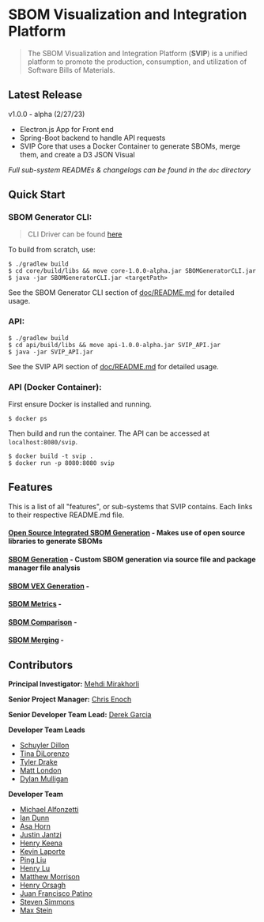 # SBOM Visualization and Integration Platform
> The SBOM Visualization and Integration Platform (**SVIP**) is a unified platform to promote the 
> production, consumption, and utilization of Software Bills of Materials.

## Latest Release
v1.0.0 - alpha (2/27/23)

- Electron.js App for Front end
- Spring-Boot backend to handle API requests
- SVIP Core that uses a Docker Container to generate SBOMs, merge them, and create a D3 JSON Visual

_Full sub-system READMEs & changelogs can be found in the `doc` directory_

## Quick Start

### SBOM Generator CLI:
> CLI Driver can be found [here](../core/src/main/java/org/svip/SBOMGeneratorCLI.java)

To build from scratch, use:
```shell
$ ./gradlew build
$ cd core/build/libs && move core-1.0.0-alpha.jar SBOMGeneratorCLI.jar
$ java -jar SBOMGeneratorCLI.jar <targetPath>
```

See the SBOM Generator CLI section of [doc/README.md](doc/README.md) for detailed usage.

### API:
```shell
$ ./gradlew build
$ cd api/build/libs && move api-1.0.0-alpha.jar SVIP_API.jar
$ java -jar SVIP_API.jar
```

See the SVIP API section of [doc/README.md](doc/README.md) for detailed usage.

### API (Docker Container):
First ensure Docker is installed and running.
```shell
$ docker ps
```
Then build and run the container. The API can be accessed at `localhost:8080/svip`.
```shell
$ docker build -t svip .
$ docker run -p 8080:8080 svip
```

## Features
This is a list of all "features", or sub-systems that SVIP contains. Each links to their respective README.md file.
#### [Open Source Integrated SBOM Generation](doc/OSI/README.md) - Makes use of open source libraries to generate SBOMs
#### [SBOM Generation](doc/Generators/README.md) - Custom SBOM generation via source file and package manager file analysis
#### [SBOM VEX Generation](doc/VEX/README.md) - 
#### [SBOM Metrics](doc/Metrics/README.md) - 
#### [SBOM Comparison](doc/Comparer/README.md) - 
#### [SBOM Merging](doc/Merger/README.md) - 

## Contributors
**Principal Investigator:** [Mehdi Mirakhorli](mailto:mxmvse@rit.edu)

**Senior Project Manager:** [Chris Enoch](mailto:ctevse@rit.edu)

**Senior Developer Team Lead:** [Derek Garcia](mailto:dlg1206@rit.edu)

**Developer Team Leads**
- [Schuyler Dillon](mailto:sdd4181@rit.edu)
- [Tina DiLorenzo](mailto:tnd3015@rit.edu)
- [Tyler Drake](mailto:txd3634@rit.edu)
- [Matt London](mailto:mrl2534@rit.edu)
- [Dylan Mulligan](mailto:dtm5568@rit.edu)

**Developer Team**
- [Michael Alfonzetti](mailto:michael.alfonzetti93@gmail.com)
- [Ian Dunn](mailto:itd3516@g.rit.edu)
- [Asa Horn](mailto:aoh9470@rit.edu)
- [Justin Jantzi](mailto:jwj7297@rit.edu)
- [Henry Keena](mailto:htk4363@rit.edu)
- [Kevin Laporte](mailto:kjl8898@rit.edu)
- [Ping Liu](mailto:htk4363@rit.edu)
- [Henry Lu](mailto:hyl2415@rit.edu)
- [Matthew Morrison](mailto:msm8275@rit.edu)
- [Henry Orsagh](mailto:hco4630@rit.edu)
- [Juan Francisco Patino](mailto:jfp6815@rit.edu)
- [Steven Simmons](mailto:sdsimmons44@gmail.com)
- [Max Stein](mailto:mhs8558@rit.edu)
